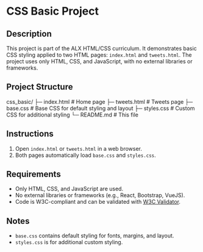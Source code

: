 # CSS Basic Project

## Description
This project is part of the ALX HTML/CSS curriculum. 
It demonstrates basic CSS styling applied to two HTML pages: `index.html` and `tweets.html`. 
The project uses only HTML, CSS, and JavaScript, with no external libraries or frameworks. 

## Project Structure
css_basic/
├─ index.html       # Home page
├─ tweets.html      # Tweets page
├─ base.css         # Base CSS for default styling and layout
├─ styles.css       # Custom CSS for additional styling
└─ README.md        # This file

## Instructions
1. Open `index.html` or `tweets.html` in a web browser.
2. Both pages automatically load `base.css` and `styles.css`.

## Requirements
- Only HTML, CSS, and JavaScript are used.
- No external libraries or frameworks (e.g., React, Bootstrap, VueJS).
- Code is W3C-compliant and can be validated with [W3C Validator](https://validator.w3.org/).

## Notes
- `base.css` contains default styling for fonts, margins, and layout.
- `styles.css` is for additional custom styling.
